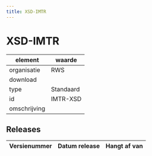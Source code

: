 ```yaml
---
title: XSD-IMTR
---
```


# XSD-IMTR

|element|waarde|
|-----|------|
| organisatie  |RWS|
| download  | [](<>)|
| type  |Standaard|
| id  |IMTR-XSD|
| omschrijving  ||

## Releases

|Versienummer|Datum release|Hangt af van
|-------|-------|-----|

